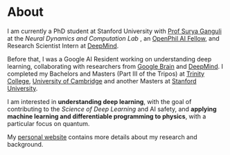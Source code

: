 # About

I am currently a PhD student at Stanford University with [Prof Surya Ganguli](https://ganguli-gang.stanford.edu/index.html) at the *Neural Dynamics and Computation Lab* , an [OpenPhil AI Fellow](https://www.openphilanthropy.org/focus/global-catastrophic-risks/potential-risks-advanced-artificial-intelligence/open-phil-ai-fellowship-2020-class), and Research Scientist Intern at [DeepMind](https://deepmind.com/).

 Before that, I was a Google AI Resident working on understanding deep learning, collaborating with researchers from [Google Brain](https://research.google/teams/brain/) and [DeepMind](https://deepmind.com/). I completed my Bachelors and Masters (Part III of the Tripos) at [Trinity College](https://www.trin.cam.ac.uk/), [University of Cambridge](https://www.cam.ac.uk/) and another Masters at [Stanford University](https://www.stanford.edu/).

I am interested in **understanding deep learning**, with the goal of contributing to the *Science of Deep Learning* and AI safety, and **applying machine learning and differentiable programming to physics**, with a particular focus on quantum.

My [personal website](http://stanford.edu/~sfort1/) contains more details about my research and background.

